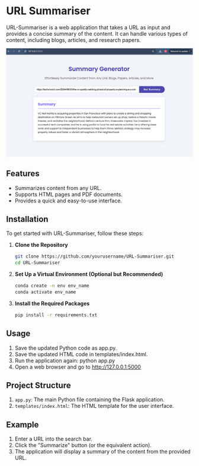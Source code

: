 # URL Summariser

URL-Summariser is a web application that takes a URL as input and provides a concise summary of the content. It can handle various types of content, including blogs, articles, and research papers.

![Alt text](templates/example.png)

## Features

- Summarizes content from any URL.
- Supports HTML pages and PDF documents.
- Provides a quick and easy-to-use interface.

## Installation

To get started with URL-Summariser, follow these steps:

1. **Clone the Repository**

   ```bash
   git clone https://github.com/yourusername/URL-Summariser.git
   cd URL-Summariser

2. **Set Up a Virtual Environment (Optional but Recommended)**

   ```bash
   conda create -n env env_name
   conda activate env_name

3. **Install the Required Packages**

   ```bash
   pip install -r requirements.txt

## Usage
1. Save the updated Python code as app.py.
2. Save the updated HTML code in templates/index.html.
3. Run the application again: python app.py
4. Open a web browser and go to http://127.0.0.1:5000

## Project Structure
1. `app.py`: The main Python file containing the Flask application.
2. `templates/index.html`: The HTML template for the user interface.

## Example
1. Enter a URL into the search bar.
2. Click the "Summarize" button (or the equivalent action).
3. The application will display a summary of the content from the provided URL.



   
